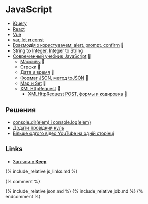 # JavaScript

- [jQuery](jquery)
- [React](react)
- [Vue](vue)
- [var, let и const](var_let_const)
- [Взаємодія з користувачем: alert, prompt, confirm](https://learn.javascript.ru/alert-prompt-confirm) :link:
- [String to Integer, Integer to String](str2int_int2str)
- [Современный учебник JavaScript](https://learn.javascript.ru/) :link:
  - [Массивы](https://learn.javascript.ru/array) :link:
  - [Строки](https://learn.javascript.ru/string) :link:
  - [Дата и время](https://learn.javascript.ru/date) :link:
  - [Формат JSON, метод toJSON](https://learn.javascript.ru/json) :link:
  - [Map и Set](https://learn.javascript.ru/map-set) :link:
  - [XMLHttpRequest](https://learn.javascript.ru/xmlhttprequest/) :link:
    - [XMLHttpRequest POST, формы и кодировка](https://learn.javascript.ru/xhr-forms) :link:

## Решения

- [console.dir(elem) і console.log(elem)](console_log_dir)
- [Додати провідний нуль](add_leading_zero)
- [Більше одгого відео YouTube на одній сторінці](several_youtube_video_on_page)

## Links

- [Загляни в **Keep**](https://keep.google.com/u/0/#label/js)

{% include_relative js_links.md %}

{% comment %}
<a name="react"></a>
<include f.htm f="react.md">

{% include_relative json.md %}
{% include_relative job.md %}
{% endcomment %}


